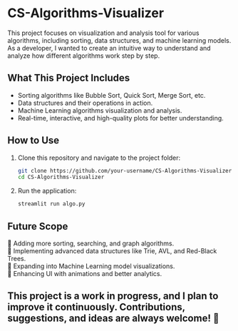 # CS-Algorithms-Visualizer
  
This project focuses on visualization and analysis tool for various algorithms, including sorting, data structures, and machine learning models. As a developer, I wanted to create an intuitive way to understand and analyze how different algorithms work step by step.  

## What This Project Includes  
- Sorting algorithms like Bubble Sort, Quick Sort, Merge Sort, etc.  
- Data structures and their operations in action.  
- Machine Learning algorithms visualization and analysis.  
- Real-time, interactive, and high-quality plots for better understanding.  

## How to Use  
1. Clone this repository and navigate to the project folder:  
   ```bash
   git clone https://github.com/your-username/CS-Algorithms-Visualizer.git
   cd CS-Algorithms-Visualizer
   ```

2. Run the application:  
   ```bash
   streamlit run algo.py
   ```

## Future Scope  
🔹 Adding more sorting, searching, and graph algorithms.  
🔹 Implementing advanced data structures like Trie, AVL, and Red-Black Trees.  
🔹 Expanding into Machine Learning model visualizations.  
🔹 Enhancing UI with animations and better analytics.  

## This project is a work in progress, and I plan to improve it continuously. Contributions, suggestions, and ideas are always welcome! 🚀
